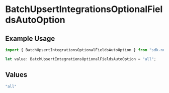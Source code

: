# BatchUpsertIntegrationsOptionalFieldsAutoOption

## Example Usage

```typescript
import { BatchUpsertIntegrationsOptionalFieldsAutoOption } from "sdk-node-platform/models/operations";

let value: BatchUpsertIntegrationsOptionalFieldsAutoOption = "all";
```

## Values

```typescript
"all"
```